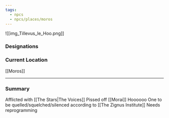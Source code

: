 ```yaml
---
tags:
  - npcs
  - npcs/places/moros
---
```

![[img_Tillevus_le_Hoo.png]]
### Designations


### Current Location
[[Moros]]

___
### Summary
Afflicted with [[The Stars|The Voices]]
Pissed off [[Morai]]
Hoooooo
One to be quelled/squelched/silenced according to [[The Zignus Institute]] 
Needs reprogramming 


